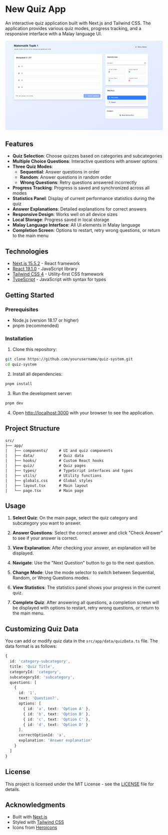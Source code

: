 # New Quiz App

An interactive quiz application built with Next.js and Tailwind CSS. The application provides various quiz modes, progress tracking, and a responsive interface with a Malay language UI.

![Quiz System Screenshot](public/screenshot.png)

## Features

- **Quiz Selection**: Choose quizzes based on categories and subcategories
- **Multiple Choice Questions**: Interactive questions with answer options
- **Three Quiz Modes**:
  - **Sequential**: Answer questions in order
  - **Random**: Answer questions in random order
  - **Wrong Questions**: Retry questions answered incorrectly
- **Progress Tracking**: Progress is saved and synchronized across all modes
- **Statistics Panel**: Display of current performance statistics during the quiz
- **Answer Explanations**: Detailed explanations for correct answers
- **Responsive Design**: Works well on all device sizes
- **Local Storage**: Progress saved in local storage
- **Malay Language Interface**: All UI elements in Malay language
- **Completion Screen**: Options to restart, retry wrong questions, or return to the main menu

## Technologies

- [Next.js 15.5.2](https://nextjs.org/) - React framework
- [React 19.1.0](https://react.dev/) - JavaScript library
- [Tailwind CSS 4](https://tailwindcss.com/) - Utility-first CSS framework
- [TypeScript](https://www.typescriptlang.org/) - JavaScript with syntax for types

## Getting Started

### Prerequisites

- Node.js (version 18.17 or higher)
- pnpm (recommended)

### Installation

1. Clone this repository:

```bash
git clone https://github.com/yourusername/quiz-system.git
cd quiz-system
```

2. Install all dependencies:

```bash
pnpm install
```

3. Run the development server:

```bash
pnpm dev
```

4. Open [http://localhost:3000](http://localhost:3000) with your browser to see the application.

## Project Structure

```
src/
├── app/
│   ├── components/     # UI and quiz components
│   ├── data/           # Quiz data
│   ├── hooks/          # Custom React hooks
│   ├── quiz/           # Quiz pages
│   ├── types/          # TypeScript interfaces and types
│   ├── utils/          # Utility functions
│   ├── globals.css     # Global styles
│   ├── layout.tsx      # Main layout
│   └── page.tsx        # Main page
```

## Usage

1. **Select Quiz**: On the main page, select the quiz category and subcategory you want to answer.

2. **Answer Questions**: Select the correct answer and click "Check Answer" to see if your answer is correct.

3. **View Explanation**: After checking your answer, an explanation will be displayed.

4. **Navigate**: Use the "Next Question" button to go to the next question.

5. **Change Mode**: Use the mode selector to switch between Sequential, Random, or Wrong Questions modes.

6. **View Statistics**: The statistics panel shows your progress in the current quiz.

7. **Complete Quiz**: After answering all questions, a completion screen will be displayed with options to restart, retry wrong questions, or return to the main menu.

## Customizing Quiz Data

You can add or modify quiz data in the `src/app/data/quizData.ts` file. The data format is as follows:

```typescript
{
  id: 'category-subcategory',
  title: 'Quiz Title',
  categoryId: 'category',
  subcategoryId: 'subcategory',
  questions: [
    {
      id: '1',
      text: 'Question?',
      options: [
        { id: 'a', text: 'Option A' },
        { id: 'b', text: 'Option B' },
        { id: 'c', text: 'Option C' },
        { id: 'd', text: 'Option D' }
      ],
      correctOptionId: 'a',
      explanation: 'Answer explanation'
    }
  ]
}
```

## License

This project is licensed under the MIT License - see the [LICENSE](LICENSE) file for details.

## Acknowledgments

- Built with [Next.js](https://nextjs.org/)
- Styled with [Tailwind CSS](https://tailwindcss.com/)
- Icons from [Heroicons](https://heroicons.com/)
